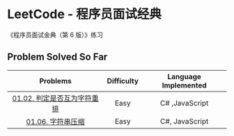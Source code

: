 # LeetCode - 程序员面试经典

《程序员面试金典（第 6 版）》练习

## Problem Solved So Far

|                                        Problems                                         | Difficulty | Language Implemented |
| :-------------------------------------------------------------------------------------: | :--------: | :------------------: |
| [01.02. 判定是否互为字符重排](https://leetcode-cn.com/problems/check-permutation-lcci/) |    Easy    |    C# ,JavaScript    |
|       [01.06. 字符串压缩](https://leetcode-cn.com/problems/compress-string-lcci/)       |    Easy    |    C#, JavaScript    |

